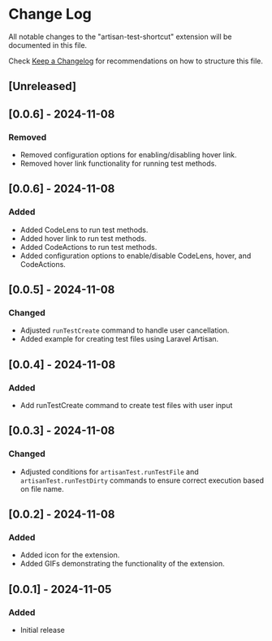 # Change Log

All notable changes to the "artisan-test-shortcut" extension will be documented in this file.

Check [Keep a Changelog](http://keepachangelog.com/) for recommendations on how to structure this file.

## [Unreleased]

## [0.0.6] - 2024-11-08

### Removed

- Removed configuration options for enabling/disabling hover link.
- Removed hover link functionality for running test methods.

## [0.0.6] - 2024-11-08

### Added

- Added CodeLens to run test methods.
- Added hover link to run test methods.
- Added CodeActions to run test methods.
- Added configuration options to enable/disable CodeLens, hover, and CodeActions.

## [0.0.5] - 2024-11-08

### Changed

- Adjusted `runTestCreate` command to handle user cancellation.
- Added example for creating test files using Laravel Artisan.

## [0.0.4] - 2024-11-08

### Added

- Add runTestCreate command to create test files with user input

## [0.0.3] - 2024-11-08

### Changed

- Adjusted conditions for `artisanTest.runTestFile` and `artisanTest.runTestDirty` commands to ensure correct execution based on file name.

## [0.0.2] - 2024-11-08

### Added

- Added icon for the extension.
- Added GIFs demonstrating the functionality of the extension.

## [0.0.1] - 2024-11-05

### Added

- Initial release
